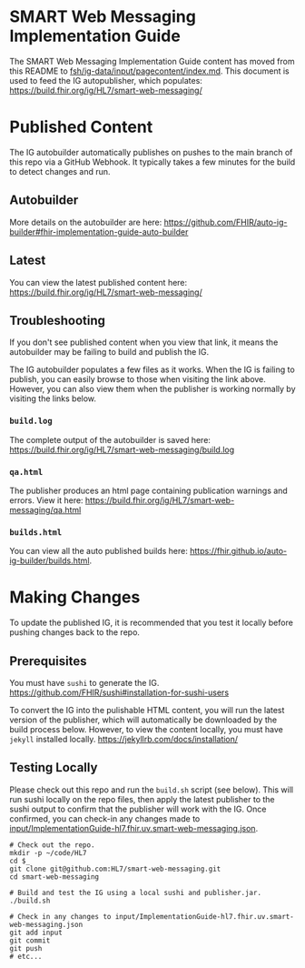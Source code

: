 # SMART Web Messaging Implementation Guide
The SMART Web Messaging Implementation Guide content has moved from this README to [fsh/ig-data/input/pagecontent/index.md](https://github.com/HL7/smart-web-messaging/blob/master/fsh/ig-data/input/pagecontent/index.md).  This document is used to feed the IG autopublisher, which populates: <https://build.fhir.org/ig/HL7/smart-web-messaging/>

# Published Content
The IG autobuilder automatically publishes on pushes to the main branch of this repo via a GitHub Webhook.  It typically takes a few minutes for the build to detect changes and run.

## Autobuilder
More details on the autobuilder are here: <https://github.com/FHIR/auto-ig-builder#fhir-implementation-guide-auto-builder>

## Latest
You can view the latest published content here: <https://build.fhir.org/ig/HL7/smart-web-messaging/>

## Troubleshooting
If you don't see published content when you view that link, it means the autobuilder may be failing to build and publish the IG.

The IG autobuilder populates a few files as it works.  When the IG is failing to publish, you can easily browse to those when visiting the link above.  However, you can also view them when the publisher is working normally by visiting the links below.

### `build.log`
The complete output of the autobuilder is saved here: <https://build.fhir.org/ig/HL7/smart-web-messaging/build.log>

### `qa.html`
The publisher produces an html page containing publication warnings and errors.  View it here: <https://build.fhir.org/ig/HL7/smart-web-messaging/qa.html>

### `builds.html`
You can view all the auto published builds here: <https://fhir.github.io/auto-ig-builder/builds.html>.

# Making Changes
To update the published IG, it is recommended that you test it locally before pushing changes back to the repo.

## Prerequisites
You must have `sushi` to generate the IG.  <https://github.com/FHIR/sushi#installation-for-sushi-users>

To convert the IG into the pulishable HTML content, you will run the latest version of the publisher, which will automatically be downloaded by the build process below.  However, to view the content locally, you must have `jekyll` installed locally.  <https://jekyllrb.com/docs/installation/>

## Testing Locally
Please check out this repo and run the `build.sh` script (see below).  This will run sushi locally on the repo files, then apply the latest publisher to the sushi output to confirm that the publisher will work with the IG.  Once confirmed, you can check-in any changes made to [input/ImplementationGuide-hl7.fhir.uv.smart-web-messaging.json](https://github.com/HL7/smart-web-messaging/blob/master/input/ImplementationGuide-hl7.fhir.uv.smart-web-messaging.json).

```shell
# Check out the repo.
mkdir -p ~/code/HL7
cd $_
git clone git@github.com:HL7/smart-web-messaging.git
cd smart-web-messaging

# Build and test the IG using a local sushi and publisher.jar.
./build.sh

# Check in any changes to input/ImplementationGuide-hl7.fhir.uv.smart-web-messaging.json
git add input
git commit
git push
# etc...
```
